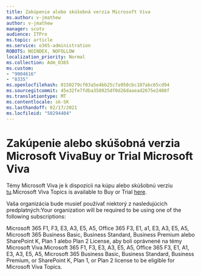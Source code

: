 ```yaml
---
title: Zakúpenie alebo skúšobná verzia Microsoft Viva
ms.author: v-jmathew
author: v-jmathew
manager: scotv
audience: ITPro
ms.topic: article
ms.service: o365-administration
ROBOTS: NOINDEX, NOFOLLOW
localization_priority: Normal
ms.collection: Adm_O365
ms.custom:
- "9004616"
- "8335"
ms.openlocfilehash: 0150279cf03a5e4bb25c7a950cbc107abc65cd94
ms.sourcegitcommit: 45e32fe7fdba358925df0d26daaead2675e2408f
ms.translationtype: MT
ms.contentlocale: sk-SK
ms.lasthandoff: 02/17/2021
ms.locfileid: "50294404"
---
```

# <a name="buy-or-trial-microsoft-viva"></a><span data-ttu-id="87952-102">Zakúpenie alebo skúšobná verzia Microsoft Viva</span><span class="sxs-lookup"><span data-stu-id="87952-102">Buy or Trial Microsoft Viva</span></span>

<span data-ttu-id="87952-103">Témy Microsoft Viva je k dispozícii na kúpu alebo skúšobnú verziu [tu](https://aka.ms/BuyVivaTopics).</span><span class="sxs-lookup"><span data-stu-id="87952-103">Microsoft Viva Topics is available to Buy or Trial [here](https://aka.ms/BuyVivaTopics).</span></span>

<span data-ttu-id="87952-104">Vaša organizácia bude musieť používať niektorý z nasledujúcich predplatných:</span><span class="sxs-lookup"><span data-stu-id="87952-104">Your organization will be required to be using one of the following subscriptions:</span></span>

<span data-ttu-id="87952-105">Microsoft 365 F1, F3, E3, A3, E5, A5, Office 365 F3, E1, a1, E3, A3, E5, A5, Microsoft 365 Business Basic, Business Standard, Business Premium alebo SharePoint K, Plan 1 alebo Plan 2 License, aby boli oprávnené na témy Microsoft Viva.</span><span class="sxs-lookup"><span data-stu-id="87952-105">Microsoft 365 F1, F3, E3, A3, E5, A5, Office 365 F3, E1, A1, E3, A3, E5, A5, Microsoft 365 Business Basic, Business Standard, Business Premium, or SharePoint K, Plan 1, or Plan 2 license to be eligible for Microsoft Viva Topics.</span></span>
